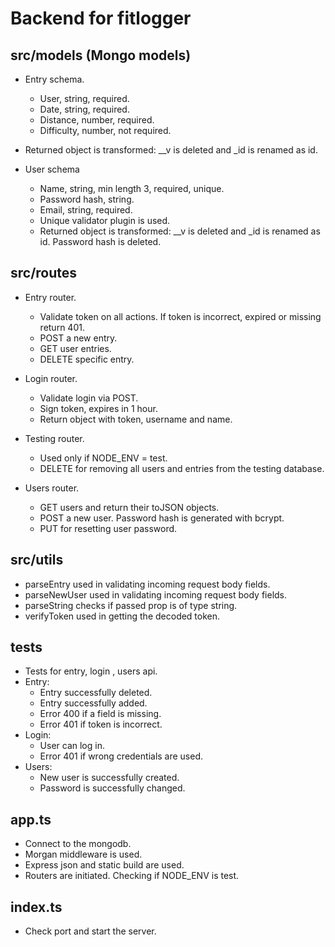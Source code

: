 # Backend for fitlogger

## src/models (Mongo models)

- Entry schema.
  - User, string, required.
  - Date, string, required.
  - Distance, number, required.
  - Difficulty, number, not required.
- Returned object is transformed: __v is deleted and _id is renamed as id.

- User schema
  - Name, string, min length 3, required, unique.
  - Password hash, string.
  - Email, string, required.
  - Unique validator plugin is used.
  - Returned object is transformed: __v is deleted and _id is renamed as id. Password hash is deleted.

## src/routes

- Entry router.
  - Validate token on all actions. If token is incorrect, expired or missing return 401.
  - POST a new entry.
  - GET user entries.
  - DELETE specific entry.

- Login router.
  - Validate login via POST.
  - Sign token, expires in 1 hour.
  - Return object with token, username and name.

- Testing router.
  - Used only if NODE_ENV = test.
  - DELETE for removing all users and entries from the testing database.

- Users router.
  - GET users and return their toJSON objects.
  - POST a new user. Password hash is generated with bcrypt.
  - PUT for resetting user password.

## src/utils

- parseEntry used in validating incoming request body fields.
- parseNewUser used in validating incoming request body fields.
- parseString checks if passed prop is of type string.
- verifyToken used in getting the decoded token. 

## tests

- Tests for entry, login , users api.
- Entry:
  - Entry successfully deleted.
  - Entry successfully added.
  - Error 400 if a field is missing. 
  - Error 401 if token is incorrect.
- Login:
  - User can log in.
  - Error 401 if wrong credentials are used.
- Users:
  - New user is successfully created.
  - Password is successfully changed.

## app.ts
- Connect to the mongodb.
- Morgan middleware is used.
- Express json and static build are used.
- Routers are initiated. Checking if NODE_ENV is test.

## index.ts
- Check port and start the server.